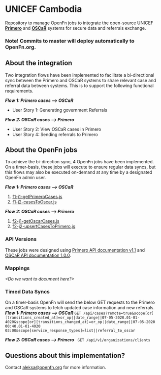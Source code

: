 # UNICEF Cambodia

Repository to manage OpenFn jobs to integrate the open-source UNICEF [**Primero**](https://www.primero.org/) and [**OSCaR**](https://oscarhq.com/) systems for secure data and referrals exchange.

### Note! Commits to master will deploy automatically to OpenFn.org. 

## About the integration
Two integration flows have been implemented to facilitate a bi-directional sync between the Primero and OSCaR systems to share relevant case and referral data between systems. This is to support the following functional requirements.

_**Flow 1: Primero cases --> OSCaR**_
* User Story 1: Generating government Referrals 

_**Flow 2: OSCaR cases --> Primero**_
* User Story 2: View OSCaR cases in Primero 
* User Story 4: Sending referrals to Primero

## About the OpenFn jobs
To achieve the bi-direction sync, 4 OpenFn jobs have been implemented. On a timer-basis, these jobs will execute to ensure regular data syncs, but this flows may also be executed on-demand at any time by a designated OpenFn admin user.

_**Flow 1: Primero cases --> OSCaR**_
1. [f1-j1-getPrimeroCases.js](https://github.com/OpenFn/unicef-cambodia/blob/master/jobs/f1-j1-getPrimeroCases.js)
2. [f1-j2-casesToOscar.js](https://github.com/OpenFn/unicef-cambodia/blob/master/jobs/f1-j2-casesToOscar.js)

_**Flow 2: OSCaR cases --> Primero**_
1. [f2-j1-getOscarCases.js](https://github.com/OpenFn/unicef-cambodia/blob/master/jobs/f2-j1-getOscarCases.js)
2. [f2-j2-upsertCasesToPrimero.js](https://github.com/OpenFn/unicef-cambodia/blob/master/jobs/f2-j2-upsertCasesToPrimero.js)

### API Versions
These jobs were designed using [Primero API documentation v1.1](https://docs.google.com/document/d/1jpaT2_UBBnc3PxPYlLMBEzNUkyfuxRZiksywG5MKM0Q/edit?usp=sharing) and [OSCaR API documentation 1.0.0](https://app.swaggerhub.com/apis/Ro51/OSCaRInterop/1.0.0#/info). 

### Mappings
_<Do we want to document here?>_

### Timed Data Syncs
On a timer-basis OpenFn will send the below GET requests to the Primero and OSCaR systems to fetch updated case information and new referrals. 
_**Flow 1: Primero cases --> OSCaR**_
` GET /api/cases?remote=true&scope[or][transitions_created_at]=or_op||date_range||07-05-2020.01-01-4020&scope[or][transitions_changed_at]=or_op||date_range||07-05-2020 00:40.01-01-4020 03:00&scope[service_response_types]=list||referral_to_oscar `

_**Flow 2: OSCaR cases --> Primero**_
` GET /api/v1/organizations/clients`

## Questions about this implementation? 
Contact aleksa@openfn.org for more information. 

<Administrator details> 


